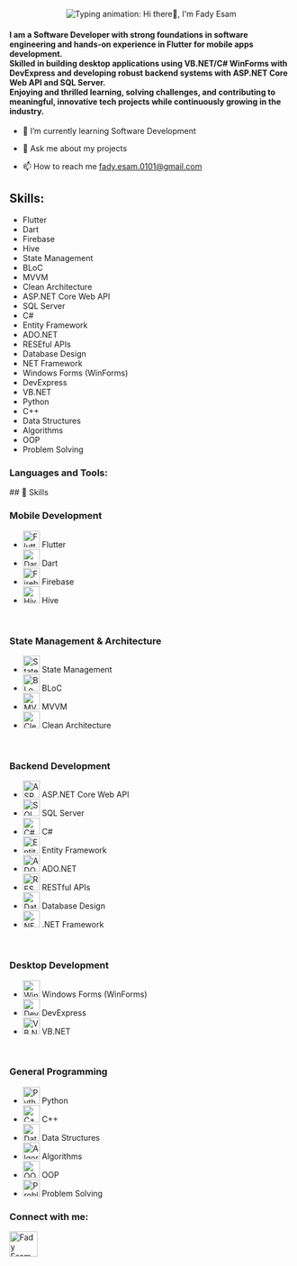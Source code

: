 <p align="center">
  <img
    src="https://readme-typing-svg.herokuapp.com?font=Fira+Code&weight=600&size=40&pause=1000&color=2F80ED&width=800&height=80&lines=Hi+there%F0%9F%91%8B,+I'm+Fady+Esam"
    alt="Typing animation: Hi there👋, I'm Fady Esam"
  />
</p>


<h4>
        I am a Software Developer with strong foundations in software engineering and hands-on experience in Flutter for mobile apps development.<br>
        Skilled in building desktop applications using VB.NET/C# WinForms with DevExpress and developing robust backend systems with ASP.NET Core Web API and SQL Server.<br>
        Enjoying and thrilled learning, solving challenges, and contributing to meaningful, innovative tech projects while continuously growing in the industry.
</h4>

- 🌱 I’m currently learning Software Development

- 💬 Ask me about my projects

- 📫 How to reach me fady.esam.0101@gmail.com


## Skills: 
* Flutter
* Dart
* Firebase
* Hive
* State Management 
* BLoC
* MVVM
* Clean Architecture
* ASP.NET Core Web API
* SQL Server
* C#
* Entity Framework
* ADO.NET
* RESEful APIs
* Database Design
* NET Framework
* Windows Forms (WinForms)
* DevExpress
* VB.NET
* Python
* C++
* Data Structures
* Algorithms
* OOP
* Problem Solving



<h3 align="left">Languages and Tools:</h3>
<!-- <p align="left"> 
        <img src="https://www.vectorlogo.zone/logos/flutterio/flutterio-icon.svg" alt="flutter" width="50" height="45"/> 
        <img src="https://www.vectorlogo.zone/logos/dartlang/dartlang-icon.svg" alt="dart" width="50" height="45"/>  
        <img src="https://www.vectorlogo.zone/logos/firebase/firebase-icon.svg" alt="firebase" width="50" height="45"/>
        <img src="https://encrypted-tbn0.gstatic.com/images?q=tbn:ANd9GcTMPq4YNrCDzxfBUu7I4wlkncj7XnUgF8rl1A&s" alt="Hive" width="50" height="45" />
        <img src="https://www.vectorlogo.zone/logos/getpostman/getpostman-icon.svg" alt="postman" width="50" height="45"/> 
        <img src="https://www.vectorlogo.zone/logos/git-scm/git-scm-icon.svg" alt="git" width="50" height="45"/> --!>
## 🚀 Skills

### Mobile Development
- <img src="https://www.vectorlogo.zone/logos/flutterio/flutterio-icon.svg" alt="Flutter" height="30"> Flutter  
- <img src="https://www.vectorlogo.zone/logos/dartlang/dartlang-icon.svg" alt="Dart" height="30"> Dart  
- <img src="https://www.vectorlogo.zone/logos/firebase/firebase-icon.svg" alt="Firebase" height="30"> Firebase  
- <img src="https://img.shields.io/badge/Hive-%23000000.svg?style=flat-square&color=Yellow" alt="Hive" height="30"> Hive  

<br>

### State Management & Architecture
- <img src="https://img.shields.io/badge/State_Management-%23123456.svg?style=flat-square" alt="State Management" height="30"> State Management  
- <img src="https://img.shields.io/badge/BLoC-%2302569B.svg?style=flat-square" alt="BLoC" height="30"> BLoC  
- <img src="https://img.shields.io/badge/MVVM-%23123456.svg?style=flat-square" alt="MVVM" height="30"> MVVM  
- <img src="https://img.shields.io/badge/Clean_Architecture-%23123456.svg?style=flat-square" alt="Clean Architecture" height="30"> Clean Architecture  

<br>

### Backend Development
- <img src="https://www.vectorlogo.zone/logos/dotnet/dotnet-icon.svg" alt="ASP.NET Core" height="30"> ASP.NET Core Web API  
- <img src="https://www.vectorlogo.zone/logos/microsoft_sql_server/microsoft_sql_server-icon.svg" alt="SQL Server" height="30"> SQL Server  
- <img src="https://www.vectorlogo.zone/logos/dotnet/dotnet-icon.svg" alt="C#" height="30"> C#  
- <img src="https://www.vectorlogo.zone/logos/dotnet/dotnet-icon.svg" alt="Entity Framework" height="30"> Entity Framework  
- <img src="https://img.shields.io/badge/ADO.NET-%23512BD4.svg?style=flat-square" alt="ADO.NET" height="30"> ADO.NET  
- <img src="https://img.shields.io/badge/RESTful_APIs-%23000000.svg?style=flat-square" alt="RESTful APIs" height="30"> RESTful APIs  
- <img src="https://img.shields.io/badge/Database_Design-%23000000.svg?style=flat-square" alt="Database Design" height="30"> Database Design  
- <img src="https://www.vectorlogo.zone/logos/dotnet/dotnet-icon.svg" alt=".NET Framework" height="30"> .NET Framework  

<br>

### Desktop Development
- <img src="https://www.vectorlogo.zone/logos/dotnet/dotnet-icon.svg" alt="Windows Forms" height="30"> Windows Forms (WinForms)  
- <img src="https://www.vectorlogo.zone/logos/devexpress/devexpress-icon.svg" alt="DevExpress" height="30"> DevExpress  
- <img src="https://www.vectorlogo.zone/logos/visualbasic/visualbasic-icon.svg" alt="VB.NET" height="30"> VB.NET  

<br>

### General Programming
- <img src="https://www.vectorlogo.zone/logos/python/python-icon.svg" alt="Python" height="30"> Python  
- <img src="https://www.vectorlogo.zone/logos/cpp/cpp-icon.svg" alt="C++" height="30"> C++  
- <img src="https://img.shields.io/badge/Data_Structures-%23000000.svg?style=flat-square" alt="Data Structures" height="30"> Data Structures  
- <img src="https://img.shields.io/badge/Algorithms-%23000000.svg?style=flat-square" alt="Algorithms" height="30"> Algorithms  
- <img src="https://img.shields.io/badge/OOP-%23000000.svg?style=flat-square" alt="OOP" height="30"> OOP  
- <img src="https://img.shields.io/badge/Problem_Solving-%23000000.svg?style=flat-square" alt="Problem Solving" height="30"> Problem Solving  
        <!-- <img src="https://raw.githubusercontent.com/isocpp/logos/master/cpp_logo.png" alt="C++" width="50" height="45" /> -->

<h3 align="left">Connect with me:</h3>
<p align="left">

<!--<a href="https://www.linkedin.com/in/fadyesam/" target="blank"><img align="center" src="https://raw.githubusercontent.com/rahuldkjain/github-profile-readme-generator/master/src/images/icons/Social/linked-in-alt.svg" alt="Fady Esam" height="45" width="50" /></a> -->
<a href="https://www.facebook.com/FadyEsam01" target="blank"><img align="center" src="https://raw.githubusercontent.com/rahuldkjain/github-profile-readme-generator/master/src/images/icons/Social/facebook.svg" alt="Fady Esam" height="45" width="50" /></a>

</p>


